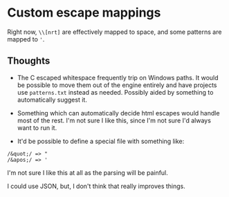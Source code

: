 # Custom escape mappings

Right now, `\\[nrt]` are effectively mapped to space, and some patterns are mapped to `'`.

## Thoughts

- The C escaped whitespace frequently trip on Windows paths. It would be possible to move them out of the engine entirely and have projects use `patterns.txt` instead as needed. Possibly aided by something to automatically suggest it.

- Something which can automatically decide html escapes would handle most of the rest. I'm not sure I like this, since I'm not sure I'd always want to run it.

- It'd be possible to define a special file with something like:

```
/&quot;/ => "
/&apos;/ => '
```

I'm not sure I like this at all as the parsing will be painful.

I could use JSON, but, I don't think that really improves things.
